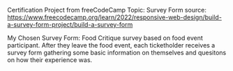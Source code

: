 Certification Project from freeCodeCamp
Topic: Survey Form
source: https://www.freecodecamp.org/learn/2022/responsive-web-design/build-a-survey-form-project/build-a-survey-form

My Chosen Survey Form: Food Critique survey based on food event participant. After they leave the food event, each ticketholder receives a survey form gathering some basic information on themselves and quesitons on how their experience was.
